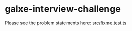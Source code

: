 # galxe-interview-challenge
Please see the problem statements here: [src/fixme.test.ts](https://github.com/Stumble/galxe-interview-challenge/blob/main/src/fixme.test.ts)

